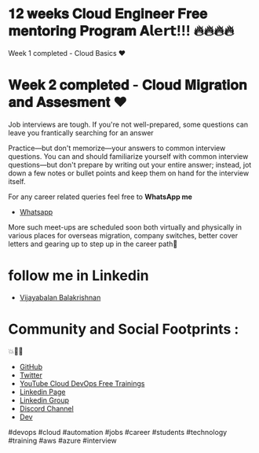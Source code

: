 # 𝟏𝟐 𝐰𝐞𝐞𝐤𝐬 𝐂𝐥𝐨𝐮𝐝 𝐄𝐧𝐠𝐢𝐧𝐞𝐞𝐫 𝐅𝐫𝐞𝐞 𝐦𝐞𝐧𝐭𝐨𝐫𝐢𝐧𝐠 𝐏𝐫𝐨𝐠𝐫𝐚𝐦 𝐀𝗹𝗲𝗿𝘁!!! 🔥🔥🔥🔥

Week 1 completed - Cloud Basics ❤️
# 𝐖𝐞𝐞𝐤 𝟐 𝐜𝐨𝐦𝐩𝐥𝐞𝐭𝐞𝐝 - 𝐂𝐥𝐨𝐮𝐝 𝐌𝐢𝐠𝐫𝐚𝐭𝐢𝐨𝐧 𝐚𝐧𝐝 𝐀𝐬𝐬𝐞𝐬𝐦𝐞𝐧𝐭 ❤️

Job interviews are tough. If you're not well-prepared, some questions can leave you frantically searching for an answer

Practice—but don't memorize—your answers to common interview questions. You can and should familiarize yourself with common interview questions—but don't prepare by writing out your entire answer; instead, jot down a few notes or bullet points and keep them on hand for the interview itself.



For any career related queries feel free to  **WhatsApp me**

- [Whatsapp](https://wa.me/message/2EM3VEAMEMVHP1)

More such meet-ups are scheduled soon both virtually and physically in various places for overseas migration, company switches, better cover letters and gearing up to step up in the career path💯

# follow me in Linkedin

- [Vijayabalan Balakrishnan ](https://www.linkedin.com/in/vijaystack/)
# Community and Social Footprints :  

💥🧑‍💻 

- [GitHub](https://github.com/cloudnloud)
- [Twitter](https://twitter.com/cloudnloud)
- [YouTube Cloud DevOps Free Trainings](https://www.youtube.com/c/CloudnLoud)
- [Linkedin Page](https://www.linkedin.com/company/cloudnloud/)
- [Linkedin Group](https://www.linkedin.com/groups/9124202/)
- [Discord Channel](https://discord.com/invite/vbjRQGVhuF)
- [Dev](https://dev.to/cloudnloud)

#devops #cloud #automation #jobs #career #students #technology #training #aws #azure #interview
